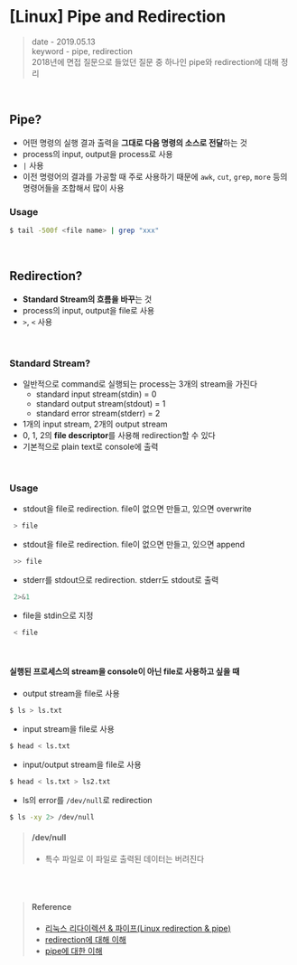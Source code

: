 # [Linux] Pipe and Redirection
> date - 2019.05.13  
> keyword - pipe, redirection  
> 2018년에 면접 질문으로 들었던 질문 중 하나인 pipe와 redirection에 대해 정리  

<br>

## Pipe?
* 어떤 명령의 실행 결과 출력을 **그대로 다음 명령의 소스로 전달**하는 것
* process의 input, output을 process로 사용
* `|` 사용
* 이전 명령어의 결과를 가공할 때 주로 사용하기 때문에 `awk`, `cut`, `grep`, `more` 등의 명령어들을 조합해서 많이 사용


### Usage
```sh
$ tail -500f <file name> | grep "xxx"
```


<br>

## Redirection?
* **Standard Stream의 흐름을 바꾸**는 것
* process의 input, output을 file로 사용
* `>`, `<` 사용


<br>

### Standard Stream?
* 일반적으로 command로 실행되는 process는 3개의 stream을 가진다
  * standard input stream(stdin) = 0
  * standard output stream(stdout) = 1
  * standard error stream(stderr) = 2
* 1개의 input stream, 2개의 output stream
* 0, 1, 2의 **file descriptor**를 사용해 redirection할 수 있다
* 기본적으로 plain text로 console에 출력


<br>

### Usage
* stdout을 file로 redirection. file이 없으면 만들고, 있으면 overwrite
```sh
 > file
```

* stdout을 file로 redirection. file이 없으면 만들고, 있으면 append
```sh
 >> file
```

* stderr를 stdout으로 redirection. stderr도 stdout로 출력
```sh
 2>&1
```

* file을 stdin으로 지정
```sh
 < file
```

<br>

#### 실행된 프로세스의 stream을 console이 아닌 file로 사용하고 싶을 때
* output stream을 file로 사용
```sh
$ ls > ls.txt
```

* input stream을 file로 사용
```sh
$ head < ls.txt
```

* input/output stream을 file로 사용
```sh
$ head < ls.txt > ls2.txt
```

* ls의 error를 `/dev/null`로 redirection
```sh
$ ls -xy 2> /dev/null
```

> #### /dev/null
> * 특수 파일로 이 파일로 출력된 데이터는 버려진다


<br><br>

> #### Reference
> * [리눅스 리다이렉션 & 파이프(Linux redirection & pipe)](https://jdm.kr/blog/74)
> * [redirection에 대해 이해](https://gracefulprograming.tistory.com/100)
> * [pipe에 대한 이해](https://gracefulprograming.tistory.com/92)
